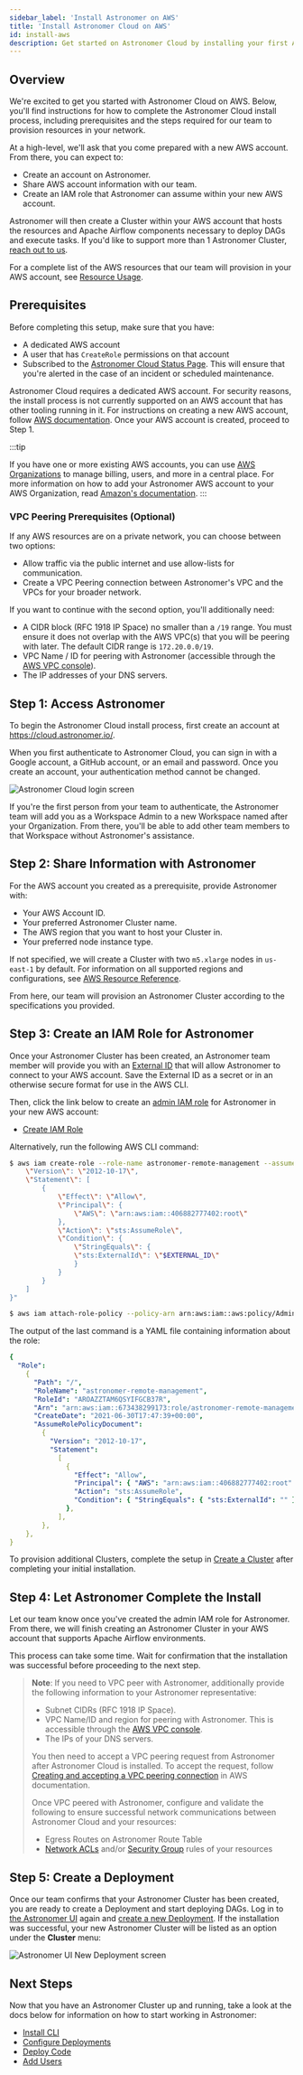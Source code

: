 ```yaml
---
sidebar_label: 'Install Astronomer on AWS'
title: 'Install Astronomer Cloud on AWS'
id: install-aws
description: Get started on Astronomer Cloud by installing your first Astronomer Cluster on AWS.
---
```


## Overview

We're excited to get you started with Astronomer Cloud on AWS. Below, you'll find instructions for how to complete the Astronomer Cloud install process, including prerequisites and the steps required for our team to provision resources in your network.

At a high-level, we'll ask that you come prepared with a new AWS account. From there, you can expect to:
- Create an account on Astronomer.
- Share AWS account information with our team.
- Create an IAM role that Astronomer can assume within your new AWS account.

Astronomer will then create a Cluster within your AWS account that hosts the resources and Apache Airflow components necessary to deploy DAGs and execute tasks. If you'd like to support more than 1 Astronomer Cluster, [reach out to us](https://support.astronomer.io).

For a complete list of the AWS resources that our team will provision in your AWS account, see [Resource Usage](resource-reference-aws.md).

## Prerequisites

Before completing this setup, make sure that you have:

- A dedicated AWS account
- A user that has `CreateRole` permissions on that account
- Subscribed to the [Astronomer Cloud Status Page](https://cloud-status.astronomer.io/). This will ensure that you're alerted in the case of an incident or scheduled maintenance.

Astronomer Cloud requires a dedicated AWS account. For security reasons, the install process is not currently supported on an AWS account that has other tooling running in it. For instructions on creating a new AWS account, follow [AWS documentation](https://aws.amazon.com/premiumsupport/knowledge-center/create-and-activate-aws-account/). Once your AWS account is created, proceed to Step 1.

:::tip

If you have one or more existing AWS accounts, you can use [AWS Organizations](https://aws.amazon.com/organizations/) to manage billing, users, and more in a central place. For more information on how to add your Astronomer AWS account to your AWS Organization, read [Amazon's documentation](https://docs.aws.amazon.com/organizations/latest/userguide/orgs_manage_accounts_invites.html).
:::

### VPC Peering Prerequisites (Optional)

If any AWS resources are on a private network, you can choose between two options:

- Allow traffic via the public internet and use allow-lists for communication.
- Create a VPC Peering connection between Astronomer's VPC and the VPCs for your broader network.

If you want to continue with the second option, you'll additionally need:

- A CIDR block (RFC 1918 IP Space) no smaller than a `/19` range. You must ensure it does not overlap with the AWS VPC(s) that you will be peering with later. The default CIDR range is `172.20.0.0/19`.
- VPC Name / ID for peering with Astronomer (accessible through the [AWS VPC console](https://console.aws.amazon.com/vpc/)).
- The IP addresses of your DNS servers.

## Step 1: Access Astronomer

To begin the Astronomer Cloud install process, first create an account at https://cloud.astronomer.io/.

When you first authenticate to Astronomer Cloud, you can sign in with a Google account, a GitHub account, or an email and password. Once you create an account, your authentication method cannot be changed.

<div class="text--center">
  <img src="/img/docs/login.png" alt="Astronomer Cloud login screen" />
</div>

If you're the first person from your team to authenticate, the Astronomer team will add you as a Workspace Admin to a new Workspace named after your Organization. From there, you'll be able to add other team members to that Workspace without Astronomer's assistance.

## Step 2: Share Information with Astronomer

For the AWS account you created as a prerequisite, provide Astronomer with:

- Your AWS Account ID.
- Your preferred Astronomer Cluster name.
- The AWS region that you want to host your Cluster in.
- Your preferred node instance type.

If not specified, we will create a Cluster with two `m5.xlarge` nodes in `us-east-1` by default. For information on all supported regions and configurations, see [AWS Resource Reference](resource-reference-aws.md).

From here, our team will provision an Astronomer Cluster according to the specifications you provided.

## Step 3: Create an IAM Role for Astronomer

Once your Astronomer Cluster has been created, an Astronomer team member will provide you with an [External ID](https://docs.aws.amazon.com/IAM/latest/UserGuide/id_roles_create_for-user_externalid.html) that will allow Astronomer to connect to your AWS account. Save the External ID as a secret or in an otherwise secure format for use in the AWS CLI.

Then, click the link below to create an [admin IAM role](https://docs.aws.amazon.com/IAM/latest/UserGuide/getting-started_create-admin-group.html#getting-started_create-admin-group-console) for Astronomer in your new AWS account:

- [Create IAM Role](https://console.aws.amazon.com/cloudformation/home?region=us-east-1#/stacks/quickcreate?templateURL=https://astro-cross-account-role-template.s3.us-east-2.amazonaws.com/customer-account.yaml&stackName=AstroCrossAccountIAMRole&param_AstroAccountId=406882777402)

Alternatively, run the following AWS CLI command:

```bash
$ aws iam create-role --role-name astronomer-remote-management --assume-role-policy-document "{
    \"Version\": \"2012-10-17\",
    \"Statement\": [
        {
            \"Effect\": \"Allow\",
            \"Principal\": {
                \"AWS\": \"arn:aws:iam::406882777402:root\"
            },
            \"Action\": \"sts:AssumeRole\",
            \"Condition\": {
                \"StringEquals\": {
                \"sts:ExternalId\": \"$EXTERNAL_ID\"
                }
            }
        }
    ]
}"

$ aws iam attach-role-policy --policy-arn arn:aws:iam::aws:policy/AdministratorAccess --role-name astronomer-remote-management
```

The output of the last command is a YAML file containing information about the role:

```yaml
{
  "Role":
    {
      "Path": "/",
      "RoleName": "astronomer-remote-management",
      "RoleId": "AROAZZTAM6QSYIFGCB37R",
      "Arn": "arn:aws:iam::673438299173:role/astronomer-remote-management",
      "CreateDate": "2021-06-30T17:47:39+00:00",
      "AssumeRolePolicyDocument":
        {
          "Version": "2012-10-17",
          "Statement":
            [
              {
                "Effect": "Allow",
                "Principal": { "AWS": "arn:aws:iam::406882777402:root" },
                "Action": "sts:AssumeRole",
                "Condition": { "StringEquals": { "sts:ExternalId": "" } },
              },
            ],
        },
    },
}
```

To provision additional Clusters, complete the setup in [Create a Cluster](create-cluster.md) after completing your initial installation.

## Step 4: Let Astronomer Complete the Install

Let our team know once you've created the admin IAM role for Astronomer. From there, we will finish creating an Astronomer Cluster in your AWS account that supports Apache Airflow environments.

This process can take some time. Wait for confirmation that the installation was successful before proceeding to the next step.

> **Note**: If you need to VPC peer with Astronomer, additionally provide the following information to your Astronomer representative:
>
>- Subnet CIDRs (RFC 1918 IP Space).
>- VPC Name/ID and region for peering with Astronomer. This is accessible through the [AWS VPC console](https://console.aws.amazon.com/vpc/).
>- The IPs of your DNS servers.
>
> You then need to accept a VPC peering request from Astronomer after Astronomer Cloud is installed. To accept the request, follow [Creating and accepting a VPC peering connection](https://docs.aws.amazon.com/vpc/latest/peering/create-vpc-peering-connection.html) in AWS documentation.
>
> Once VPC peered with Astronomer, configure and validate the following to ensure successful network communications between Astronomer Cloud and your resources:
>
>- Egress Routes on Astronomer Route Table
>- [Network ACLs](https://docs.aws.amazon.com/vpc/latest/userguide/vpc-network-acls.html#nacl-tasks) and/or [Security Group](https://docs.aws.amazon.com/vpc/latest/userguide/VPC_SecurityGroups.html#working-with-security-groups) rules of your resources

## Step 5: Create a Deployment

Once our team confirms that your Astronomer Cluster has been created, you are ready to create a Deployment and start deploying DAGs. Log in to [the Astronomer UI](https://cloud.astronomer.io) again and [create a new Deployment](configure-deployment.md). If the installation was successful, your new Astronomer Cluster will be listed as an option under the **Cluster** menu:

<div class="text--center">
  <img src="/img/docs/cluster-menu.png" alt="Astronomer UI New Deployment screen" />
</div>

## Next Steps

Now that you have an Astronomer Cluster up and running, take a look at the docs below for information on how to start working in Astronomer:

- [Install CLI](install-cli.md)
- [Configure Deployments](configure-deployment.md)
- [Deploy Code](deploy-code.md)
- [Add Users](add-user.md)
